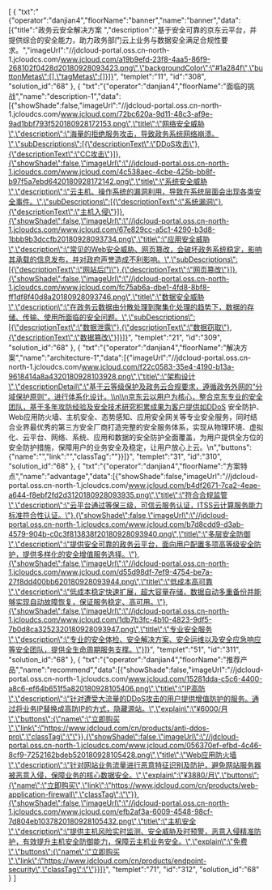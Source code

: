 [
	{
		"txt":"{\"operator\":\"danjian4\",\"floorName\":\"banner\",\"name\":\"banner\",\"data\":[{\"title\":\"政务云安全解决方案 \",\"description\":\"基于安全可靠的京东云平台，并提供综合的安全能力，助力政务部门云上业务与数据安全满足合规性要求。\",\"imageUrl\":\"//jdcloud-portal.oss.cn-north-1.jcloudcs.com/www.jcloud.com/a19b9efd-23f8-4aa5-86f9-268102f0428d20180928093423.png\",\"backgroundColor\":\"#1a284f\",\"buttonMetas\":[],\"tagMetas\":[]}]}",
		"templet":"11",
		"id":"308",
		"solution_id":"68"
	},
	{
		"txt":"{\"operator\":\"danjian4\",\"floorName\":\"面临的挑战\",\"name\":\"description-1\",\"data\":[{\"showShade\":false,\"imageUrl\":\"//jdcloud-portal.oss.cn-north-1.jcloudcs.com/www.jcloud.com/72bc620a-9d11-48c3-af9e-9ad1bbf793f520180928172153.png\",\"title\":\"网络安全威胁\",\"description\":\"海量的拒绝服务攻击，导致政务系统网络崩溃。\",\"subDescriptions\":[{\"descriptionText\":\"DDoS攻击\"},{\"descriptionText\":\"CC攻击\"}]},{\"showShade\":false,\"imageUrl\":\"//jdcloud-portal.oss.cn-north-1.jcloudcs.com/www.jcloud.com/4c538aec-4cbe-425b-bb8f-b97f5a7ebd6420180928172142.png\",\"title\":\"系统安全威胁\",\"description\":\"云主机、操作系统的漏洞利用，导致在系统层面会出现各类安全事件。\",\"subDescriptions\":[{\"descriptionText\":\"系统漏洞\"},{\"descriptionText\":\"主机入侵\"}]},{\"showShade\":false,\"imageUrl\":\"//jdcloud-portal.oss.cn-north-1.jcloudcs.com/www.jcloud.com/67e829cc-a5c1-4290-b3d8-1bbb9b3dccfb20180928093734.png\",\"title\":\"应用安全威胁\",\"description\":\"常见的Web安全威胁、网页篡改，会破坏政务系统稳定，影响其承载的信息发布，并对政府声誉造成不利影响。\",\"subDescriptions\":[{\"descriptionText\":\"网站后门\"},{\"descriptionText\":\"网页篡改\"}]},{\"showShade\":false,\"imageUrl\":\"//jdcloud-portal.oss.cn-north-1.jcloudcs.com/www.jcloud.com/fc75ab6a-dbe1-4fd8-8bf8-ff1df8f40d8a20180928093746.png\",\"title\":\"数据安全威胁\",\"description\":\"在政务云数据由分散处理到聚集化处理的趋势下，数据的存储、传输、使用所面临的安全问题。\",\"subDescriptions\":[{\"descriptionText\":\"数据泄露\"},{\"descriptionText\":\"数据窃取\"},{\"descriptionText\":\"数据篡改\"}]}]}",
		"templet":"21",
		"id":"309",
		"solution_id":"68"
	},
	{
		"txt":"{\"operator\":\"danjian4\",\"floorName\":\"解决方案\",\"name\":\"architecture-1\",\"data\":[{\"imageUrl\":\"//jdcloud-portal.oss.cn-north-1.jcloudcs.com/www.jcloud.com/f22c0583-35e4-4190-b13a-9618414a8a4320180928103928.png\",\"title\":\"架构设计\",\"descriptionDetail\":\"基于云等级保护及政务云合规要求，遵循政务外网的“分域保护原则”，进行体系化设计。\\n\\n京东云以用户为核心，整合京东专业的安全团队，基于多年攻防经验及安全技术研究积累成果为客户提供如DDoS 安全防护、Web应用防火墙、主机安全、态势感知、应用安全网关等专业安全服务，同时结合业界最优秀的第三方安全厂商打造完整的安全服务体系，实现从物理环境、虚拟化、云平台、网络、系统、应用和数据的安全防护全面覆盖，为用户提供全方位的安全防护措施，保障用户的业务安全及稳定，让用户放心上云。\\n\",\"buttons\":{\"name\":\"\",\"link\":\"\",\"classTag\":\"\"}}]}",
		"templet":"31",
		"id":"310",
		"solution_id":"68"
	},
	{
		"txt":"{\"operator\":\"danjian4\",\"floorName\":\"方案特点\",\"name\":\"advantage\",\"data\":[{\"showShade\":false,\"imageUrl\":\"//jdcloud-portal.oss.cn-north-1.jcloudcs.com/www.jcloud.com/b4df2671-7ca2-4eae-a644-f8ebf2fd2d3120180928093935.png\",\"title\":\"符合合规监管\",\"description\":\"云平台通过等保三级，可信云服务认证，ITSS云计算服务能力标准符合性认证。\"},{\"showShade\":false,\"imageUrl\":\"//jdcloud-portal.oss.cn-north-1.jcloudcs.com/www.jcloud.com/b7d8cdd9-d3ab-4579-904b-c0c3f813838f20180928093940.png\",\"title\":\"多层安全防御\",\"description\":\"提供安全可靠的政务云平台，面向用户配置多项高等级安全防护，提供多样化的安全增值服务选择。\"},{\"showShade\":false,\"imageUrl\":\"//jdcloud-portal.oss.cn-north-1.jcloudcs.com/www.jcloud.com/d55d98df-7ef9-4754-be7a-27f8dd400bb620180928093944.png\",\"title\":\"低成本高可靠\",\"description\":\"低成本稳定快速扩展，超大容量存储，数据自动多重备份并能够实现自动故障恢复，保证服务稳定、高可用。\"},{\"showShade\":false,\"imageUrl\":\"//jdcloud-portal.oss.cn-north-1.jcloudcs.com/www.jcloud.com/1db7b3fc-4b10-4823-9df5-7b0d8ca3252320180928093947.png\",\"title\":\"专业安全服务\",\"description\":\"专业的安全体检、安全解决方案、安全运维以及安全应急响应等安全团队，提供全生命周期服务支撑。\"}]}",
		"templet":"51",
		"id":"311",
		"solution_id":"68"
	},
	{
		"txt":"{\"operator\":\"danjian4\",\"floorName\":\"推荐产品\",\"name\":\"recommend\",\"data\":[{\"showShade\":false,\"imageUrl\":\"//jdcloud-portal.oss.cn-north-1.jcloudcs.com/www.jcloud.com/15281dda-c5c6-4400-a8c6-ef64b651f5a820180928105406.png\",\"title\":\"IP高防\",\"description\":\"针对遭受大流量的DDoS攻击的用户提供增值防护的服务。通过将业务IP替换成高防IP的方式，隐藏源站。\",\"explain\":\"¥6000/月\",\"buttons\":{\"name\":\"立即购买\",\"link\":\"https://www.jdcloud.com/cn/products/anti-ddos-pro\",\"classTag\":\"\"}},{\"showShade\":false,\"imageUrl\":\"//jdcloud-portal.oss.cn-north-1.jcloudcs.com/www.jcloud.com/056370ef-efbd-4c46-8cf9-7252162bdeb520180928105428.png\",\"title\":\"Web应用防火墙\",\"description\":\"针对网站业务流量进行恶意特征识别及防护，避免网站服务器被恶意入侵，保障业务的核心数据安全。\",\"explain\":\"¥3880/月\",\"buttons\":{\"name\":\"立即购买\",\"link\":\"https://www.jdcloud.com/cn/products/web-application-firewall\",\"classTag\":\"\"}},{\"showShade\":false,\"imageUrl\":\"//jdcloud-portal.oss.cn-north-1.jcloudcs.com/www.jcloud.com/efb2af3a-6009-4548-98cf-7d804eb1037820180928105432.png\",\"title\":\"主机安全\",\"description\":\"提供主机风险实时监测、安全威胁及时预警，恶意入侵精准防护，有效提升主机安全防御能力，保障云主机业务安全。\",\"explain\":\"免费\",\"buttons\":{\"name\":\"立即购买\",\"link\":\"https://www.jdcloud.com/cn/products/endpoint-security\",\"classTag\":\"\"}}]}",
		"templet":"71",
		"id":"312",
		"solution_id":"68"
	}
]